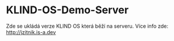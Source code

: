 # KLIND-OS-Demo-Server

Zde se ukládá verze KLIND OS která běží na serveru. Více info zde: http://jzitnik.is-a.dev
